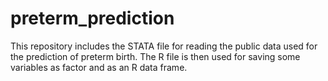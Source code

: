 # preterm_prediction
This repository includes the STATA file for reading the public data used for the prediction of preterm birth. The R file is then used for saving some variables as factor and as an R data frame.
